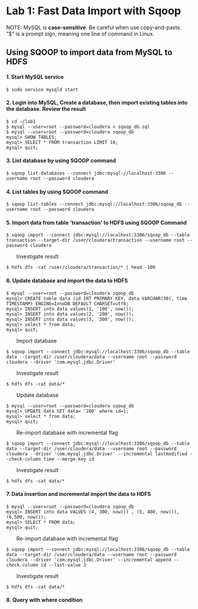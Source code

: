 # Lab 1: Fast Data Import with Sqoop

NOTE: MySQL is **case-sensitive**.  Be careful when use copy-and-paste.  
"$" is a prompt sign, meaning one line of command in Linux.  

## Using SQOOP to import data from MySQL to HDFS  

#### 1. Start MySQL service
```
$ sudo service mysqld start
```
#### 2. Login into MySQL, Create a database, then import existing tables into the database. Review the result
```
$ cd ~/lab1
$ mysql --user=root --password=cloudera < sqoop_db.sql
$ mysql --user=root --password=cloudera sqoop_db
mysql> SHOW TABLES;
mysql> SELECT * FROM transaction LIMIT 10;
mysql> quit;
```
#### 3. List database by using SQOOP command
```
$ sqoop list-databases --connect jdbc:mysql://localhost:3306 --username root --password cloudera
```
#### 4. List tables by using SQOOP command
```
$ sqoop list-tables --connect jdbc:mysql://localhost:3306/sqoop_db --username root --password cloudera
```
#### 5. Import data from table 'transaction' to HDFS using SQOOP Command
```
$ sqoop import --connect jdbc:mysql://localhost:3306/sqoop_db --table transaction --target-dir /user/cloudera/transaction --username root --password cloudera
```
&nbsp;&nbsp;&nbsp;&nbsp;&nbsp;&nbsp; Investigate result
```
$ hdfs dfs -cat /user/cloudera/transaction/* | head -100
```
#### 6. Update database and import the data to HDFS
```
$ mysql --user=root --password=cloudera sqoop_db
mysql> CREATE table data (id INT PRIMARY KEY, data VARCHAR(30), time TIMESTAMP) ENGINE=InnoDB DEFAULT CHARSET=utf8;
mysql> INSERT into data values(1, '100', now());
mysql> INSERT into data values(2, '200', now());
mysql> INSERT into data values(3, '300', now());
mysql> select * from data;
mysql> quit;
```
&nbsp;&nbsp;&nbsp;&nbsp;&nbsp;&nbsp; Import database
```
$ sqoop import --connect jdbc:mysql://localhost:3306/sqoop_db --table data --target-dir /user/cloudera/data --username root --password cloudera --driver 'com.mysql.jdbc.Driver'
```
&nbsp;&nbsp;&nbsp;&nbsp;&nbsp;&nbsp; Investigate result
```
$ hdfs dfs -cat data/*
```
&nbsp;&nbsp;&nbsp;&nbsp;&nbsp;&nbsp; Update database
```
$ mysql --user=root --password=cloudera sqoop_db
mysql> UPDATE data SET data= '200' where id=1;
mysql> select * from data;
mysql> quit;
```
&nbsp;&nbsp;&nbsp;&nbsp;&nbsp;&nbsp; Re-import database with incremental flag
```
$ sqoop import --connect jdbc:mysql://localhost:3306/sqoop_db --table data --target-dir /user/cloudera/data --username root --password cloudera --driver 'com.mysql.jdbc.Driver' --incremental lastmodified --check-column time --merge-key id
```
&nbsp;&nbsp;&nbsp;&nbsp;&nbsp;&nbsp; Investigate result
```
$ hdfs dfs -cat data/*
```
#### 7. Data insertion and incremental import the data to HDFS
```
$ mysql --user=root --password=cloudera sqoop_db
mysql> INSERT into data VALUES (4, 300, now()) , (5, 400, now()), (6,500, now());
mysql> SELECT * FROM data;
mysql> quit;
```
&nbsp;&nbsp;&nbsp;&nbsp;&nbsp;&nbsp; Re-import database with incremental flag
```
$ sqoop import --connect jdbc:mysql://localhost:3306/sqoop_db --table data --target-dir /user/cloudera/data --username root --password cloudera --driver 'com.mysql.jdbc.Driver' --incremental append --check-column id --last-value 3
```
&nbsp;&nbsp;&nbsp;&nbsp;&nbsp;&nbsp; Investigate result
```
$ hdfs dfs -cat data/*
```
#### 8. Query with where condition
```
```
